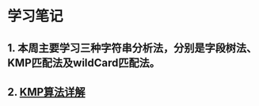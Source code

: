 <!--
 * @Descripttion: 
 * @version: 
 * @Author: voanit
 * @Date: 2020-09-27 18:37:12
 * @LastEditors: voanit
 * @LastEditTime: 2020-11-08 14:33:46
-->
# 学习笔记

## 1. 本周主要学习三种字符串分析法，分别是字段树法、KMP匹配法及wildCard匹配法。
## 2. [KMP算法详解](https://blog.csdn.net/yyzsir/article/details/89462339)